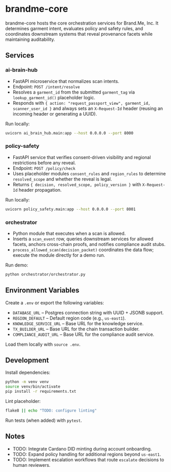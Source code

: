 # brandme-core

brandme-core hosts the core orchestration services for Brand.Me, Inc. It determines garment intent, evaluates policy and safety rules, and coordinates downstream systems that reveal provenance facets while maintaining auditability.

## Services

### ai-brain-hub
- FastAPI microservice that normalizes scan intents.
- Endpoint: `POST /intent/resolve`
- Resolves a `garment_id` from the submitted `garment_tag` via `lookup_garment_id()` placeholder logic.
- Responds with `{ action: "request_passport_view", garment_id, scanner_user_id }` and always sets an `X-Request-Id` header (reusing an incoming header or generating a UUID).

Run locally:
```bash
uvicorn ai_brain_hub.main:app --host 0.0.0.0 --port 8000
```

### policy-safety
- FastAPI service that verifies consent-driven visibility and regional restrictions before any reveal.
- Endpoint: `POST /policy/check`
- Uses placeholder modules `consent_rules` and `region_rules` to determine `resolved_scope` and whether the reveal is legal.
- Returns `{ decision, resolved_scope, policy_version }` with `X-Request-Id` header propagation.

Run locally:
```bash
uvicorn policy_safety.main:app --host 0.0.0.0 --port 8001
```

### orchestrator
- Python module that executes when a scan is allowed.
- Inserts a `scan_event` row, queries downstream services for allowed facets, anchors cross-chain proofs, and notifies compliance audit stubs.
- `process_allowed_scan(decision_packet)` coordinates the data flow; execute the module directly for a demo run.

Run demo:
```bash
python orchestrator/orchestrator.py
```

## Environment Variables

Create a `.env` or export the following variables:

- `DATABASE_URL` – Postgres connection string with UUID + JSONB support.
- `REGION_DEFAULT` – Default region code (e.g., `us-east1`).
- `KNOWLEDGE_SERVICE_URL` – Base URL for the knowledge service.
- `TX_BUILDER_URL` – Base URL for the chain transaction builder.
- `COMPLIANCE_AUDIT_URL` – Base URL for the compliance audit service.

Load them locally with `source .env`.

## Development

Install dependencies:
```bash
python -m venv venv
source venv/bin/activate
pip install -r requirements.txt
```

Lint placeholder:
```bash
flake8 || echo "TODO: configure linting"
```

Run tests (when added) with `pytest`.

## Notes
- TODO: Integrate Cardano DID minting during account onboarding.
- TODO: Expand policy handling for additional regions beyond `us-east1`.
- TODO: Implement escalation workflows that route `escalate` decisions to human reviewers.
